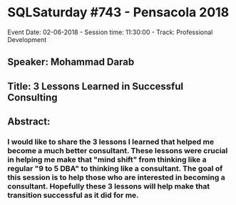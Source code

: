 # SQLSaturday #743 - Pensacola 2018
Event Date: 02-06-2018 - Session time: 11:30:00 - Track: Professional Development
## Speaker: Mohammad Darab
## Title: 3 Lessons Learned in Successful Consulting
## Abstract:
### I would like to share the 3 lessons I learned that helped me become a much better consultant. These lessons were crucial in helping me make that "mind shift" from thinking like a regular "9 to 5 DBA" to thinking like a consultant. The goal of this session is to help those who are interested in becoming a consultant. Hopefully these 3 lessons will help make that transition successful as it did for me.

